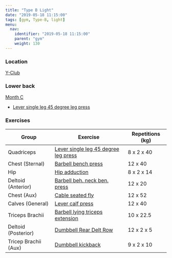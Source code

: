 ```yaml
---
title: "Type B Light"
date: "2019-05-18 11:15:00"
tags: [gym, Type-B, light]
menu:
  nav:
    identifier: "2019-05-18 11:15:00"
    parent: "gym"
    weight: 130
---
```


### Location

[Y-Club](https://www.yclub.org.uk/)

### Lower back
[Month C](https://exrx.net/WeightTraining/LowBack)

- [Lever single leg 45 degree leg press](https://exrx.net/WeightExercises/Quadriceps/LVSingleLeg45LegPress)

### Exercises

| Group                | Exercise                                                                                                  | Repetitions (kg) |
|----------------------|-----------------------------------------------------------------------------------------------------------|------------------|
| Quadriceps           | [Lever single leg 45 degree leg press](https://exrx.net/WeightExercises/Quadriceps/LVSingleLeg45LegPress) | 8 x 2 x 40       |
| Chest (Sternal)      | [Barbell bench press](https://exrx.net/WeightExercises/PectoralSternal/BBBenchPress)                      | 12 x 40          |
| Hip                  | [Hip adduction](https://exrx.net/WeightExercises/HipAdductors/CBHipAdduction)                             | 8 x 2 x 14       |
| Deltoid (Anterior)   | [Barbell beh. neck ben. press](https://exrx.net/WeightExercises/DeltoidAnterior/BBBehindNeckPress)        | 12 x 20          |
| Chest (Aux)          | [Cable seated fly](https://exrx.net/WeightExercises/PectoralSternal/CBSeatedFly)                          | 12 x 52          |
| Calves (General)     | [Lever calf press](https://exrx.net/WeightExercises/Gastrocnemius/LV45CalfPress)                          | 12 x 40          |
| Triceps Brachii      | [Barbell lying triceps extension](https://exrx.net/WeightExercises/Triceps/BBLyingTriExt)                 | 10 x 22.5        |
| Deltoid (Posterior)  | [Dumbbell Rear Delt Row](https://exrx.net/WeightExercises/DeltoidPosterior/DBRearDeltRow)                 | 12 x 2 x 5       |
| Tricep Brachii (Aux) | [Dumbbell kickback](https://exrx.net/WeightExercises/Triceps/DBKickback)                                  | 9 x 2 x 10       |
